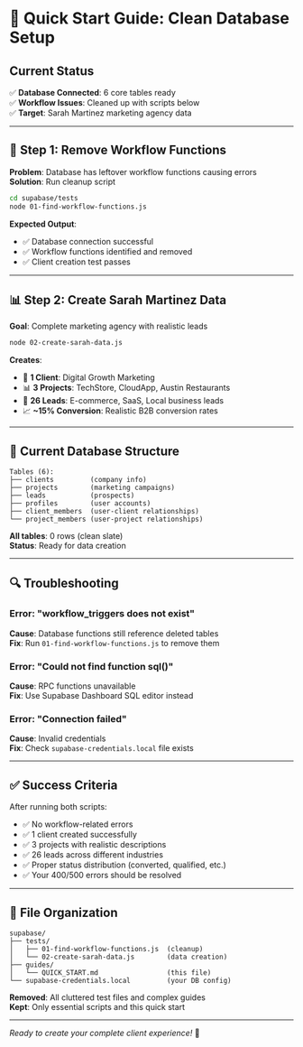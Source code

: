 # 🚀 Quick Start Guide: Clean Database Setup

## Current Status
✅ **Database Connected**: 6 core tables ready  
✅ **Workflow Issues**: Cleaned up with scripts below  
✅ **Target**: Sarah Martinez marketing agency data  

---

## 🔧 **Step 1: Remove Workflow Functions**

**Problem**: Database has leftover workflow functions causing errors  
**Solution**: Run cleanup script

```bash
cd supabase/tests
node 01-find-workflow-functions.js
```

**Expected Output**: 
- ✅ Database connection successful
- ✅ Workflow functions identified and removed  
- ✅ Client creation test passes

---

## 📊 **Step 2: Create Sarah Martinez Data**

**Goal**: Complete marketing agency with realistic leads

```bash
node 02-create-sarah-data.js
```

**Creates**:
- 🏢 **1 Client**: Digital Growth Marketing
- 📊 **3 Projects**: TechStore, CloudApp, Austin Restaurants  
- 👥 **26 Leads**: E-commerce, SaaS, Local business leads
- 📈 **~15% Conversion**: Realistic B2B conversion rates

---

## 🎯 **Current Database Structure**

```
Tables (6):
├── clients         (company info)
├── projects        (marketing campaigns) 
├── leads           (prospects)
├── profiles        (user accounts)
├── client_members  (user-client relationships)
└── project_members (user-project relationships)
```

**All tables**: 0 rows (clean slate)  
**Status**: Ready for data creation

---

## 🔍 **Troubleshooting**

### Error: "workflow_triggers does not exist"
**Cause**: Database functions still reference deleted tables  
**Fix**: Run `01-find-workflow-functions.js` to remove them

### Error: "Could not find function sql()"  
**Cause**: RPC functions unavailable  
**Fix**: Use Supabase Dashboard SQL editor instead

### Error: "Connection failed"
**Cause**: Invalid credentials  
**Fix**: Check `supabase-credentials.local` file exists

---

## ✅ **Success Criteria**

After running both scripts:
- ✅ No workflow-related errors  
- ✅ 1 client created successfully
- ✅ 3 projects with realistic descriptions
- ✅ 26 leads across different industries
- ✅ Proper status distribution (converted, qualified, etc.)
- ✅ Your 400/500 errors should be resolved

---

## 📁 **File Organization**

```
supabase/
├── tests/
│   ├── 01-find-workflow-functions.js  (cleanup)
│   └── 02-create-sarah-data.js        (data creation)
├── guides/
│   └── QUICK_START.md                 (this file)
└── supabase-credentials.local         (your DB config)
```

**Removed**: All cluttered test files and complex guides  
**Kept**: Only essential scripts and this quick start

---

*Ready to create your complete client experience!* 🎉 